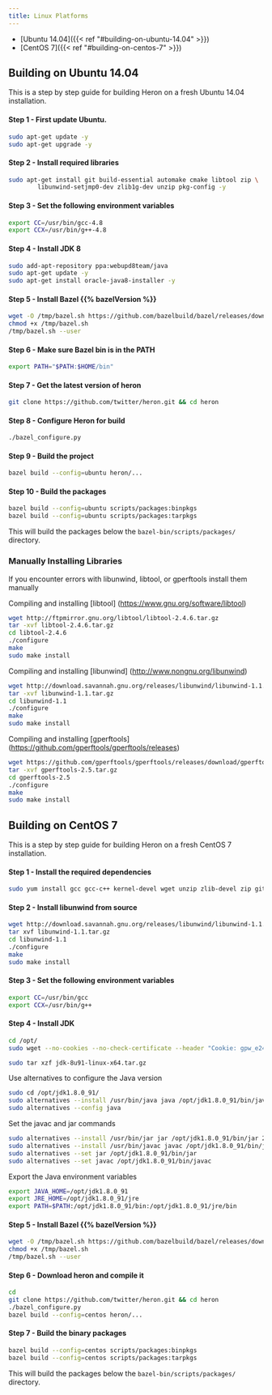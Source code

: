 ```yaml
---
title: Linux Platforms
---
```


* [Ubuntu 14.04]({{< ref "#building-on-ubuntu-14.04" >}})
* [CentOS 7]({{< ref "#building-on-centos-7" >}})

## Building on Ubuntu 14.04

This is a step by step guide for building Heron on a fresh Ubuntu 14.04 installation. 

#### Step 1 - First update Ubuntu.

```bash
sudo apt-get update -y
sudo apt-get upgrade -y
```

#### Step 2 - Install required libraries

```bash
sudo apt-get install git build-essential automake cmake libtool zip \ 
        libunwind-setjmp0-dev zlib1g-dev unzip pkg-config -y
```

#### Step 3 - Set the following environment variables

```bash
export CC=/usr/bin/gcc-4.8
export CCX=/usr/bin/g++-4.8
```

#### Step 4 - Install JDK 8

```bash
sudo add-apt-repository ppa:webupd8team/java
sudo apt-get update -y
sudo apt-get install oracle-java8-installer -y
```

#### Step 5 - Install Bazel {{% bazelVersion %}}

```bash
wget -O /tmp/bazel.sh https://github.com/bazelbuild/bazel/releases/download/0.2.3/bazel-0.2.3-installer-linux-x86_64.sh
chmod +x /tmp/bazel.sh
/tmp/bazel.sh --user
```

#### Step 6 - Make sure Bazel bin is in the PATH

```bash
export PATH="$PATH:$HOME/bin"
```

#### Step 7 - Get the latest version of heron

```bash
git clone https://github.com/twitter/heron.git && cd heron
```

#### Step 8 - Configure Heron for build

```bash
./bazel_configure.py
```

#### Step 9 - Build the project

```bash
bazel build --config=ubuntu heron/...  
```

#### Step 10 - Build the packages

```bash
bazel build --config=ubuntu scripts/packages:binpkgs  
bazel build --config=ubuntu scripts/packages:tarpkgs
```

This will build the packages below the `bazel-bin/scripts/packages/` directory. 

### Manually Installing Libraries

If you encounter errors with libunwind, libtool, or gperftools install them manually

Compiling and installing [libtool] (https://www.gnu.org/software/libtool)
```bash
wget http://ftpmirror.gnu.org/libtool/libtool-2.4.6.tar.gz
tar -xvf libtool-2.4.6.tar.gz
cd libtool-2.4.6
./configure
make
sudo make install
```

Compiling and installing [libunwind] (http://www.nongnu.org/libunwind)
```bash
wget http://download.savannah.gnu.org/releases/libunwind/libunwind-1.1.tar.gz
tar -xvf libunwind-1.1.tar.gz
cd libunwind-1.1
./configure
make
sudo make install
```

Compiling and installing [gperftools] (https://github.com/gperftools/gperftools/releases)

```bash
wget https://github.com/gperftools/gperftools/releases/download/gperftools-2.5/gperftools-2.5.tar.gz
tar -xvf gperftools-2.5.tar.gz
cd gperftools-2.5
./configure
make
sudo make install
```

## Building on CentOS 7

This is a step by step guide for building Heron on a fresh CentOS 7 installation.

#### Step 1 - Install the required dependencies

```bash
sudo yum install gcc gcc-c++ kernel-devel wget unzip zlib-devel zip git automake cmake patch libtool -y
```

#### Step 2 - Install libunwind from source

```bash
wget http://download.savannah.gnu.org/releases/libunwind/libunwind-1.1.tar.gz
tar xvf libunwind-1.1.tar.gz
cd libunwind-1.1
./configure
make
sudo make install
```

#### Step 3 - Set the following environment variables

```bash
export CC=/usr/bin/gcc
export CCX=/usr/bin/g++
```

#### Step 4 - Install JDK

```bash
cd /opt/
sudo wget --no-cookies --no-check-certificate --header "Cookie: gpw_e24=http%3A%2F%2Fwww.oracle.com%2F; oraclelicense=accept-securebackup-cookie" "http://download.oracle.com/otn-pub/java/jdk/8u91-b14/jdk-8u91-linux-x64.tar.gz"

sudo tar xzf jdk-8u91-linux-x64.tar.gz
```

Use alternatives to configure the Java version

```bash
sudo cd /opt/jdk1.8.0_91/
sudo alternatives --install /usr/bin/java java /opt/jdk1.8.0_91/bin/java 2
sudo alternatives --config java
```

Set the javac and jar commands

```bash
sudo alternatives --install /usr/bin/jar jar /opt/jdk1.8.0_91/bin/jar 2
sudo alternatives --install /usr/bin/javac javac /opt/jdk1.8.0_91/bin/javac 2
sudo alternatives --set jar /opt/jdk1.8.0_91/bin/jar
sudo alternatives --set javac /opt/jdk1.8.0_91/bin/javac
```

Export the Java environment variables

```bash
export JAVA_HOME=/opt/jdk1.8.0_91
export JRE_HOME=/opt/jdk1.8.0_91/jre
export PATH=$PATH:/opt/jdk1.8.0_91/bin:/opt/jdk1.8.0_91/jre/bin
```

#### Step 5 - Install Bazel {{% bazelVersion %}}

```bash
wget -O /tmp/bazel.sh https://github.com/bazelbuild/bazel/releases/download/0.2.3/bazel-0.2.3-installer-linux-x86_64.sh
chmod +x /tmp/bazel.sh
/tmp/bazel.sh --user
```

#### Step 6 - Download heron and compile it

```bash
cd
git clone https://github.com/twitter/heron.git && cd heron
./bazel_configure.py
bazel build --config=centos heron/...
```

#### Step 7 - Build the binary packages

```bash
bazel build --config=centos scripts/packages:binpkgs
bazel build --config=centos scripts/packages:tarpkgs
```

This will build the packages below the `bazel-bin/scripts/packages/` directory.


